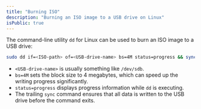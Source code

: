 ```yaml
---
title: "Burning ISO"
description: "Burning an ISO image to a USB drive on Linux"
isPublic: true
---
```


The command-line utility `dd` for Linux can be used to burn an ISO image to a
USB drive:

```sh
sudo dd if=<ISO-path> of=<USB-drive-name> bs=4M status=progress && sync
```

* `<USB-drive-name>` is usually something like `/dev/sdb`.
* `bs=4M` sets the block size to 4 megabytes, which can speed up the writing
   progress significantly.
* `status=progress` displays progress information while `dd` is executing.
* The trailing `sync` command ensures that all data is written to the USB drive
  before the command exits.
